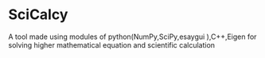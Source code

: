# SciCalcy
A tool  made using modules of python(NumPy,SciPy,esaygui ),C++,Eigen for solving higher mathematical equation and scientific calculation
